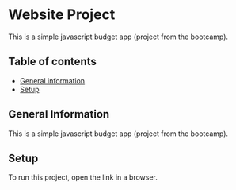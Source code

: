 # Website Project

This is a simple javascript budget app (project from the bootcamp).

>

## Table of contents

- [General information](#general-information)
- [Setup](#setup)

## General Information

This is a simple javascript budget app (project from the bootcamp).

## Setup

To run this project, open the link in a browser.
